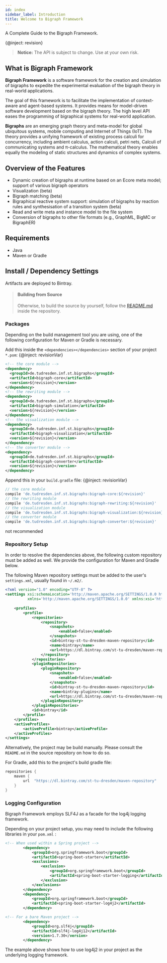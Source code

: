 ```yaml
---
id: index
sidebar_label: Introduction
title: Welcome to Bigraph Framework
---
```


<!--# Welcome to Bigraph Framework-->

A Complete Guide to the Bigraph Framework.

{@inject: revision}

> **Notice:** The API is subject to change. Use at your own risk.

## What is Bigraph Framework

**Bigraph Framework** is a software framework for the creation and simulation of bigraphs
to expedite the experimental evaluation of the bigraph theory in real-world applications.

The goal of this framework is to facilitate the implementation of context-aware and agent-based systems.
It provides means for model-driven software development based on the bigraph theory.
The high level API eases the programming of bigraphical systems for real-world application.

**Bigraphs** are an emerging graph theory and meta-model for global ubiquitous systems,
mobile computing and Internet of Things (IoT).
The theory provides a unifying framework of existing process calculi for concurrency,
including ambient calculus, action calculi, petri nets, Calculi of communicating
systems and π-calculus.
The mathematical theory enables equally the modeling of static structures
and dynamics of complex systems.

## Overview of the Features

- Dynamic creation of bigraphs at runtime based on an Ecore meta model; support of various bigraph operators
- Visualization (beta)
- Bigraph matching (beta)
- Bigraphical reactive system support: simulation of bigraphs by reaction rules and synthesisation of a transition system (beta)
- Read and write meta and instance model to the file system
- Conversion of bigraphs to other file formats (e.g., GraphML, BigMC or BigraphER)
<!-- - Model transformation (WIP) -->

## Requirements

- Java
- Maven or Gradle

## Install / Dependency Settings

Artifacts are deployed to Bintray.

> #### Building from Source
> Otherwise, to build the source by yourself, follow the
> [README.md](https://git-st.inf.tu-dresden.de/bigraphs/bigraph-framework/blob/master/README.md)
> inside the repository.

### Packages

Depending on the build management tool you are using, one of the following
configuration for Maven or Gradle is necessary.


<!--DOCUSAURUS_CODE_TABS-->
<!--Maven-->
Add this inside the `<dependencies></dependencies>` section of your project `*.pom`:
{@inject: revisionVar}
```xml
<!-- the core module -->
<dependency>
  <groupId>de.tudresden.inf.st.bigraphs</groupId>
  <artifactId>bigraph-core</artifactId>
  <version>${revision}</version>
</dependency>
<!-- the rewriting module -->
<dependency>
  <groupId>de.tudresden.inf.st.bigraphs</groupId>
  <artifactId>bigraph-simulation</artifactId>
  <version>${revision}</version>
</dependency>
<!-- the visualization module -->
<dependency>
  <groupId>de.tudresden.inf.st.bigraphs</groupId>
  <artifactId>bigraph-visualization</artifactId>
  <version>${revision}</version>
</dependency>
<!-- the converter module -->
<dependency>
  <groupId>de.tudresden.inf.st.bigraphs</groupId>
  <artifactId>bigraph-converter</artifactId>
  <version>${revision}</version>
</dependency>
```

<!--Gradle-->

Append this in your `build.gradle` file:
{@inject: revisionVar}
```gradle
// the core module
compile 'de.tudresden.inf.st.bigraphs:bigraph-core:${revision}'
// the rewriting module
compile 'de.tudresden.inf.st.bigraphs:bigraph-rewriting:${revision}'
// the visualization module 
compile 'de.tudresden.inf.st.bigraphs:bigraph-visualization:${revision}'
// the converter module 
compile 'de.tudresden.inf.st.bigraphs:bigraph-converter:${revision}'
```

<!--Manually by Classpath-->

not recommended

<!--END_DOCUSAURUS_CODE_TABS-->

### Repository Setup

In order to resolve the dependencies above, the following custom repository
must be added as well. We provide the configuration for Maven and Gradle below.

<!--DOCUSAURUS_CODE_TABS-->

<!--Maven-->

The following Maven repository settings must be added to the user's `settings.xml`, usually found
in `~/.m2/`.

```xml
<?xml version="1.0" encoding="UTF-8" ?>
<settings xsi:schemaLocation='http://maven.apache.org/SETTINGS/1.0.0 http://maven.apache.org/xsd/settings-1.0.0.xsd'
          xmlns='http://maven.apache.org/SETTINGS/1.0.0' xmlns:xsi='http://www.w3.org/2001/XMLSchema-instance'>
    
    <profiles>
        <profile>
            <repositories>
                <repository>
                    <snapshots>
                        <enabled>false</enabled>
                    </snapshots>
                    <id>bintray-st-tu-dresden-maven-repository</id>
                    <name>bintray</name>
                    <url>https://dl.bintray.com/st-tu-dresden/maven-repository</url>
                </repository>
            </repositories>
            <pluginRepositories>
                <pluginRepository>
                    <snapshots>
                        <enabled>false</enabled>
                    </snapshots>
                    <id>bintray-st-tu-dresden-maven-repository</id>
                    <name>bintray-plugins</name>
                    <url>https://dl.bintray.com/st-tu-dresden/maven-repository</url>
                </pluginRepository>
            </pluginRepositories>
            <id>bintray</id>
        </profile>
    </profiles>
    <activeProfiles>
        <activeProfile>bintray</activeProfile>
    </activeProfiles>
</settings>
```
Alternatively, the project may be build manually. Please consult the `README.md` in the
source repository on how to do so.

<!--Gradle-->

For Gradle, add this to the project's build gradle file:

```gradle
repositories {
    maven {
        url  "https://dl.bintray.com/st-tu-dresden/maven-repository" 
    }
}
```

<!--END_DOCUSAURUS_CODE_TABS-->

### Logging Configuration

Bigraph Framework employs SLF4J as a facade for the log4j logging framework.

Depending on your project setup, you may need to include the following libraries in your `pom.xml` :

```xml
<!-- When used within a Spring project -->
        <dependency>
            <groupId>org.springframework.boot</groupId>
            <artifactId>spring-boot-starter</artifactId>
            <exclusions>
                <exclusion>
                    <groupId>org.springframework.boot</groupId>
                    <artifactId>spring-boot-starter-logging</artifactId>
                </exclusion>
            </exclusions>
        </dependency>
        <dependency>
            <groupId>org.springframework.boot</groupId>
            <artifactId>spring-boot-starter-log4j2</artifactId>
        </dependency>

<!-- For a bare Maven project -->
        <dependency>
            <groupId>org.slf4j</groupId>
            <artifactId>slf4j-log4j12</artifactId>
            <version>1.7.30</version>
        </dependency>
```

The example above shows how to use log4j2 in your project as the underlying logging framework.

<!--## Changelogs-->

<!--- Version: [v0.6-SNAPSHOT](changelogs/changelog_v0.6-SNAPSHOT.txt)-->